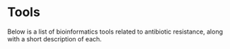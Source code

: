 # Tools

Below is a list of bioinformatics tools related to antibiotic resistance, along with a short description of each.
